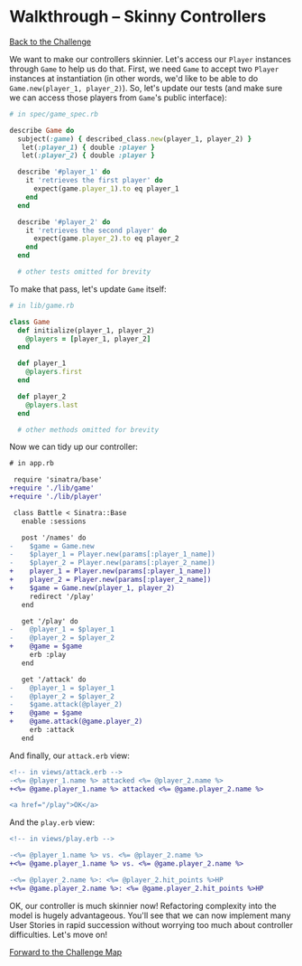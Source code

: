 # Walkthrough – Skinny Controllers

[Back to the Challenge](../skinny_controllers.md)

We want to make our controllers skinnier. Let's access our `Player` instances through `Game` to help us do that. First, we need `Game` to accept two `Player` instances at instantiation (in other words, we'd like to be able to do `Game.new(player_1, player_2)`). So, let's update our tests (and make sure we can access those players from `Game`'s public interface):

```ruby
# in spec/game_spec.rb

describe Game do
  subject(:game) { described_class.new(player_1, player_2) }
   let(:player_1) { double :player }
   let(:player_2) { double :player }

  describe '#player_1' do
    it 'retrieves the first player' do
      expect(game.player_1).to eq player_1
    end
  end

  describe '#player_2' do
    it 'retrieves the second player' do
      expect(game.player_2).to eq player_2
    end
  end

  # other tests omitted for brevity
```

To make that pass, let's update `Game` itself:

```ruby
# in lib/game.rb

class Game
  def initialize(player_1, player_2)
    @players = [player_1, player_2]
  end

  def player_1
    @players.first
  end

  def player_2
    @players.last
  end

  # other methods omitted for brevity
```

Now we can tidy up our controller:

```diff
# in app.rb

 require 'sinatra/base'
+require './lib/game'
+require './lib/player'

 class Battle < Sinatra::Base
   enable :sessions

   post '/names' do
-    $game = Game.new
-    $player_1 = Player.new(params[:player_1_name])
-    $player_2 = Player.new(params[:player_2_name])
+    player_1 = Player.new(params[:player_1_name])
+    player_2 = Player.new(params[:player_2_name])
+    $game = Game.new(player_1, player_2)
     redirect '/play'
   end

   get '/play' do
-    @player_1 = $player_1
-    @player_2 = $player_2
+    @game = $game
     erb :play
   end

   get '/attack' do
-    @player_1 = $player_1
-    @player_2 = $player_2
-    $game.attack(@player_2)
+    @game = $game
+    @game.attack(@game.player_2)
     erb :attack
   end
```

And finally, our `attack.erb` view:

```diff
<!-- in views/attack.erb -->
-<%= @player_1.name %> attacked <%= @player_2.name %>
+<%= @game.player_1.name %> attacked <%= @game.player_2.name %>

<a href="/play">OK</a>
```

And the `play.erb` view:

```diff
<!-- in views/play.erb -->

-<%= @player_1.name %> vs. <%= @player_2.name %>
+<%= @game.player_1.name %> vs. <%= @game.player_2.name %>

-<%= @player_2.name %>: <%= @player_2.hit_points %>HP
+<%= @game.player_2.name %>: <%= @game.player_2.hit_points %>HP
```

OK, our controller is much skinnier now! Refactoring complexity into the model is hugely advantageous. You'll see that we can now implement many User Stories in rapid succession without worrying too much about controller difficulties. Let's move on!

[Forward to the Challenge Map](../README.md)



